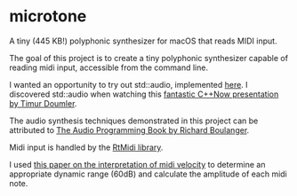 # microtone
A tiny (445 KB!) polyphonic synthesizer for macOS that reads MIDI input.

The goal of this project is to create a tiny polyphonic synthesizer capable of reading midi input, accessible from the command line.

I wanted an opportunity to try out std::audio, implemented [here](https://github.com/stdcpp-audio/libstdaudio). I discovered std::audio when watching this [fantastic C++Now presentation by Timur Doumler](https://www.youtube.com/watch?v=jNSiZqSQis4).

The audio synthesis techniques demonstrated in this project can be attributed to [The Audio Programming Book by Richard Boulanger](https://mitpress.mit.edu/books/audio-programming-book).

Midi input is handled by the [RtMidi library](https://www.music.mcgill.ca/~gary/rtmidi/).

I used [this paper on the interpretation of midi velocity](https://www.cs.cmu.edu/~rbd/papers/velocity-icmc2006.pdf) to determine an appropriate dynamic range (60dB) and calculate the amplitude of each midi note.
